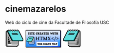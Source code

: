 # cinemazarelos

Web do ciclo de cine da Facultade de Filosofía USC

<a href="https://htmx.org/">
    <img src='assets/created_with.webp' width='250'>
</a>
